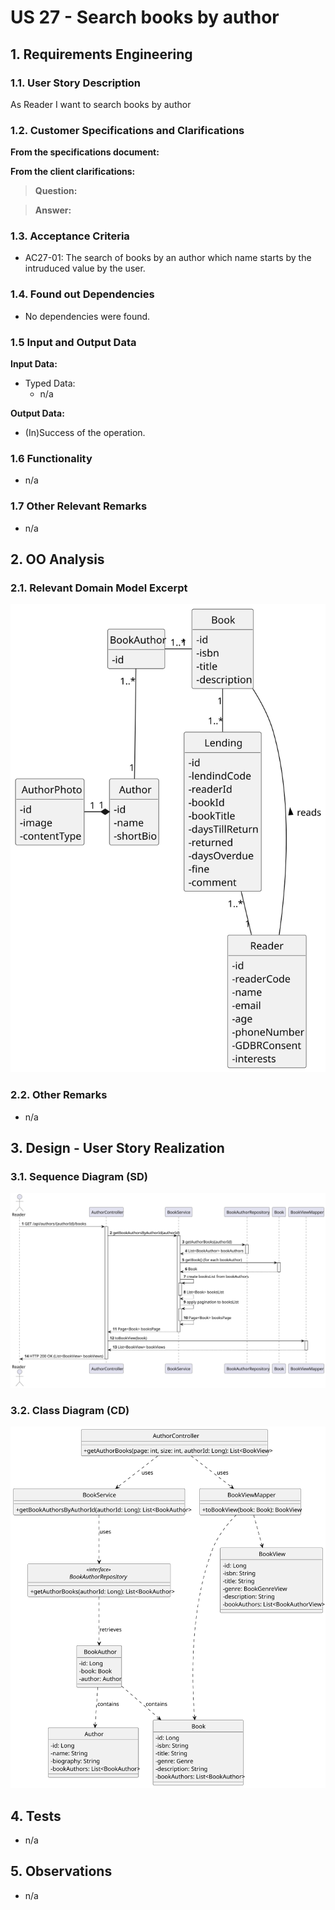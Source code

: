 # US 27 - Search books by author

## 1. Requirements Engineering

### 1.1. User Story Description

As Reader I want to search books by author

### 1.2. Customer Specifications and Clarifications

**From the specifications document:**

>

**From the client clarifications:**

> **Question:**
>

> **Answer:**
>

### 1.3. Acceptance Criteria

- AC27-01: The search of books by an author which name starts by the intruduced value by the user.

### 1.4. Found out Dependencies

* No dependencies were found.

### 1.5 Input and Output Data

**Input Data:**

- Typed Data:
  - n/a

**Output Data:**

- (In)Success of the operation.

### 1.6 Functionality

- n/a

### 1.7 Other Relevant Remarks

- n/a

## 2. OO Analysis

### 2.1. Relevant Domain Model Excerpt

![US27-DM](US27-DM.svg)

### 2.2. Other Remarks

- n/a

## 3. Design - User Story Realization

### 3.1. Sequence Diagram (SD)

![US27-SD](US27-SD.svg)

### 3.2. Class Diagram (CD)

![US27-CD](US27-CD.svg)

## 4. Tests

- n/a

## 5. Observations

- n/a
